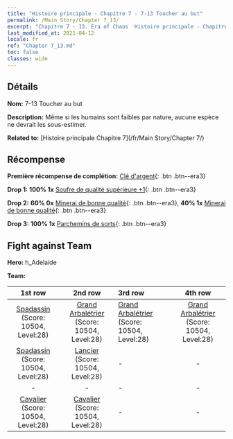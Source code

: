 ```yaml
---
title: "Histoire principale - Chapitre 7 - 7-13 Toucher au but"
permalink: /Main Story/Chapter 7_13/
excerpt: "Chapitre 7 - 13. Era of Chaos  Histoire principale - Chapitre 7_13. 7-13 Toucher au but"
last_modified_at: 2021-04-12
locale: fr
ref: "Chapter 7_13.md"
toc: false
classes: wide
---
```


## Détails

 **Nom:** 7-13 Toucher au but

 **Description:** Même si les humains sont faibles par nature, aucune espèce ne devrait les sous-estimer.

 **Related to:** [Histoire principale Chapitre 7](/fr/Main Story/Chapter 7/)

## Récompense

 **Première récompense de complétion:** [Clé d'argent](/fr/Items/con_693/){: .btn .btn--era3}

 **Drop 1:** **100% 1x** [Soufre de qualité supérieure +1](/fr/Items/mat_22/){: .btn .btn--era3}

 **Drop 2:** **60% 0x** [Minerai de bonne qualité](/fr/Items/mat_12/){: .btn .btn--era3}, **40% 1x** [Minerai de bonne qualité](/fr/Items/mat_12/){: .btn .btn--era3}

 **Drop 3:** **100% 1x** [Parchemins de sorts](/fr/Items/con_694/){: .btn .btn--era3}


## Fight against Team
 **Hero:** h_Adelaide

 **Team:**


  | 1st row | 2nd row | 3rd row | 4th row |
  |:----:|:----:|:----|:----:|
  | [Spadassin](/fr/units/Swordsman/) (Score: 10504, Level:28)  | [Grand Arbalétrier](/fr/units/Marksman/) (Score: 10504, Level:28)  | [Grand Arbalétrier](/fr/units/Marksman/) (Score: 10504, Level:28)  | [Grand Arbalétrier](/fr/units/Marksman/) (Score: 10504, Level:28)  |
  | [Spadassin](/fr/units/Swordsman/) (Score: 10504, Level:28)  | [Lancier](/fr/units/Pikeman/) (Score: 10504, Level:28)  | - | - |
  | - | - | - | - |
  | [Cavalier](/fr/units/Cavalier/) (Score: 10504, Level:28)  | [Cavalier](/fr/units/Cavalier/) (Score: 10504, Level:28)  | - | - |


